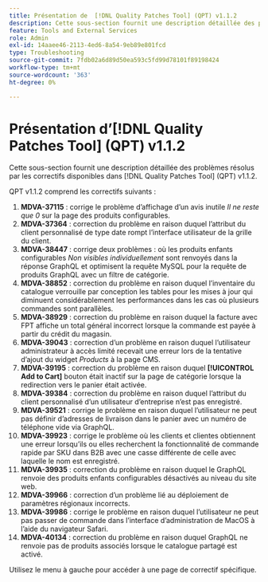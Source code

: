 ```yaml
---
title: Présentation de  [!DNL Quality Patches Tool] (QPT) v1.1.2
description: Cette sous-section fournit une description détaillée des problèmes résolus par les correctifs disponibles dans  [!DNL Quality Patches Tool] (QPT) v1.1.2.
feature: Tools and External Services
role: Admin
exl-id: 14aaee46-2113-4ed6-8a54-9eb89e801fcd
type: Troubleshooting
source-git-commit: 7fdb02a6d89d50ea593c5fd99d78101f89198424
workflow-type: tm+mt
source-wordcount: '363'
ht-degree: 0%

---
```


# Présentation d’[!DNL Quality Patches Tool] (QPT) v1.1.2

Cette sous-section fournit une description détaillée des problèmes résolus par les correctifs disponibles dans [!DNL Quality Patches Tool] (QPT) v1.1.2.

QPT v1.1.2 comprend les correctifs suivants :

1. **MDVA-37115** : corrige le problème d’affichage d’un avis inutile *Il ne reste que 0* sur la page des produits configurables.
1. **MDVA-37364** : correction du problème en raison duquel l’attribut du client personnalisé de type date rompt l’interface utilisateur de la grille du client.
1. **MDVA-38447** : corrige deux problèmes : où les produits enfants configurables *Non visibles individuellement* sont renvoyés dans la réponse GraphQL et optimisent la requête MySQL pour la requête de produits GraphQL avec un filtre de catégorie.
1. **MDVA-38852** : correction du problème en raison duquel l’inventaire du catalogue verrouille par conception les tables pour les mises à jour qui diminuent considérablement les performances dans les cas où plusieurs commandes sont parallèles.
1. **MDVA-38929** : correction du problème en raison duquel la facture avec FPT affiche un total général incorrect lorsque la commande est payée à partir du crédit du magasin.
1. **MDVA-39043** : correction d’un problème en raison duquel l’utilisateur administrateur à accès limité recevait une erreur lors de la tentative d’ajout du widget *Products* à la page CMS.
1. **MDVA-39195** : correction du problème en raison duquel **[!UICONTROL Add to Cart]** bouton était inactif sur la page de catégorie lorsque la redirection vers le panier était activée.
1. **MDVA-39384** : correction du problème en raison duquel l’attribut du client personnalisé d’un utilisateur d’entreprise n’est pas enregistré.
1. **MDVA-39521** : corrige le problème en raison duquel l’utilisateur ne peut pas définir d’adresses de livraison dans le panier avec un numéro de téléphone vide via GraphQL.
1. **MDVA-39923** : corrige le problème où les clients et clientes obtiennent une erreur lorsqu’ils ou elles recherchent la fonctionnalité de commande rapide par SKU dans B2B avec une casse différente de celle avec laquelle le nom est enregistré.
1. **MDVA-39935** : correction du problème en raison duquel le GraphQL renvoie des produits enfants configurables désactivés au niveau du site web.
1. **MDVA-39966** : correction d’un problème lié au déploiement de paramètres régionaux incorrects.
1. **MDVA-39986** : corrige le problème en raison duquel l’utilisateur ne peut pas passer de commande dans l’interface d’administration de MacOS à l’aide du navigateur Safari.
1. **MDVA-40134** : correction du problème en raison duquel GraphQL ne renvoie pas de produits associés lorsque le catalogue partagé est activé.

Utilisez le menu à gauche pour accéder à une page de correctif spécifique.
